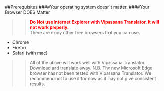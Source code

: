 ##Prerequisites
####Your operating system doesn't matter.
####Your Browser DOES Matter
>> <div style= "font-weight:700;color:red;">Do Not use Internet Explorer with Vipassana Translator. It will not work properly.</div>
>> There are many other free browsers that you can use.

- Chrome
- Firefox
- Safari (with mac)

>>All of the above will work well with Vipassana Translator. Download and translate away.
>> N.B. The new Microsoft Edge browser has not been tested with Vipassana Translator. We recommend not to use it for now as it may not give consistent results.

